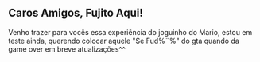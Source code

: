 ## Caros Amigos, Fujito Aqui! ##
Venho trazer para vocês essa experiência
do joguinho do Mario, estou em teste ainda,
querendo colocar aquele "Se Fud%$¨$%" do gta quando da game over
em breve atualizações^^

